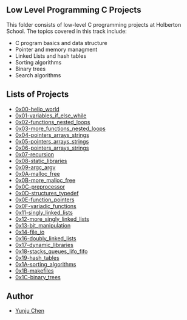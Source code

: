 ## Low Level Programming C Projects  
  
This folder consists of low-level C programming projects at Holberton School. The topics covered in this track include:
* C program basics and data structure 
* Pointer and memory managment
* Linked Lists and hash tables
* Sorting algorithms
* Binary trees
* Search algorithms

## Lists of Projects
* [0x00-hello_world](https://github.com/yunjuc/holbertonschool-low_level_programming/tree/master/0x00-hello_world)
* [0x01-variables_if_else_while](https://github.com/yunjuc/holbertonschool-low_level_programming/tree/master/0x01-variables_if_else_while)
* [0x02-functions_nested_loops](https://github.com/yunjuc/holbertonschool-low_level_programming/tree/master/0x02-functions_nested_loops)
* [0x03-more_functions_nested_loops](https://github.com/yunjuc/holbertonschool-low_level_programming/tree/master/0x03-more_functions_nested_loops)
* [0x04-pointers_arrays_strings](https://github.com/yunjuc/holbertonschool-low_level_programming/tree/master/0x04-pointers_arrays_strings)
* [0x05-pointers_arrays_strings](https://github.com/yunjuc/holbertonschool-low_level_programming/tree/master/0x05-pointers_arrays_strings)
* [0x06-pointers_arrays_strings](https://github.com/yunjuc/holbertonschool-low_level_programming/tree/master/0x06-pointers_arrays_strings)
* [0x07-recursion](https://github.com/yunjuc/holbertonschool-low_level_programming/tree/master/0x07-recursion)
* [0x08-static_libraries](https://github.com/yunjuc/holbertonschool-low_level_programming/tree/master/0x08-static_libraries)
* [0x09-argc_argv](https://github.com/yunjuc/holbertonschool-low_level_programming/tree/master/0x09-argc_argv)
* [0x0A-malloc_free](https://github.com/yunjuc/holbertonschool-low_level_programming/tree/master/0x0A-malloc_free)
* [0x0B-more_malloc_free](https://github.com/yunjuc/holbertonschool-low_level_programming/tree/master/0x0B-more_malloc_free)
* [0x0C-preprocessor](https://github.com/yunjuc/holbertonschool-low_level_programming/tree/master/0x0C-preprocessor)
* [0x0D-structures_typedef](https://github.com/yunjuc/holbertonschool-low_level_programming/tree/master/0x0D-structures_typedef)
* [0x0E-function_pointers](https://github.com/yunjuc/holbertonschool-low_level_programming/tree/master/0x0E-function_pointers)
* [0x0F-variadic_functions](https://github.com/yunjuc/holbertonschool-low_level_programming/tree/master/0x0F-variadic_functions)
* [0x11-singly_linked_lists](https://github.com/yunjuc/holbertonschool-low_level_programming/tree/master/0x11-singly_linked_lists)
* [0x12-more_singly_linked_lists](https://github.com/yunjuc/holbertonschool-low_level_programming/tree/master/0x12-more_singly_linked_lists)
* [0x13-bit_manipulation](https://github.com/yunjuc/holbertonschool-low_level_programming/tree/master/0x13-bit_manipulation)
* [0x14-file_io](https://github.com/yunjuc/holbertonschool-low_level_programming/tree/master/0x14-file_io)
* [0x16-doubly_linked_lists](https://github.com/yunjuc/holbertonschool-low_level_programming/tree/master/0x16-doubly_linked_lists)
* [0x17-dynamic_libraries](https://github.com/yunjuc/holbertonschool-low_level_programming/tree/master/0x17-dynamic_libraries)
* [0x18-stacks_queues_lifo_fifo](https://github.com/magezil/monty/tree/708533294d9c36eea73c91e1009b96c8f0d3053d)
* [0x19-hash_tables](https://github.com/yunjuc/holbertonschool-low_level_programming/tree/master/0x19-hash_tables)
* [0x1A-sorting_algorithms](https://github.com/yunjuc/holbertonschool-low_level_programming/tree/master/0x1A-sorting_algorithms)
* [0x1B-makefiles](https://github.com/yunjuc/holbertonschool-low_level_programming/tree/master/0x1B-makefiles)
* [0x1C-binary_trees](https://github.com/yunjuc/holbertonschool-low_level_programming/tree/master/0x1C-binary_trees)

## Author
* [Yunju Chen](https://github.com/yunjuc/)
